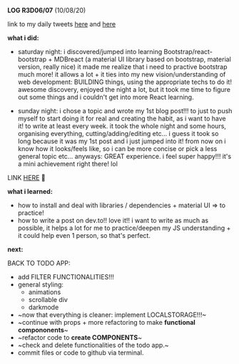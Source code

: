**LOG R3D06/07** (10/08/20)

link to my daily tweets [here](https://twitter.com/Nightcoder2/status/1292364150216302593) and [here](https://twitter.com/Nightcoder2/status/1292742573736460289)


**what i did:**

- saturday night: i discovered/jumped into learning Bootstrap/react-bootstrap + MDBreact (a material UI library based on bootstrap, material version, really nice)
it made me realize that i need to practive bootstrap much more! it allows a lot + it ties into my new vision/understanding of web development: BUILDING things, using the appropriate techs to do it!
awesome discovery, enjoyed the night a lot, but it took me time to figure out some things and i couldn't get into more React learning.

- sunday night: i chose a topic and wrote my 1st blog post!!! to just to push myself to start doing it for real and creating the habit, as i want to have it! to write at least every week.
it took the whole night and some hours, organising everything, cutting/adding/editing etc... i guess it took so long because it was my 1st post and i just jumped into it! from now on i know how it looks/feels like, so i can be more concise or pick a less general topic etc...
anyways: GREAT experience. i feel super happy!!! it's a mini achievement right there! lol

LINK [HERE](https://dev.to/nightcoder/what-is-the-local-storage-how-to-use-it-369c) 🤩


**what i learned:**

- how to install and deal with libraries / dependencies + material UI => to practice!
- how to write a post on dev.to!! love it!! i want to write as much as possible, it helps a lot for me to practice/deepen my JS understanding + it could help even 1 person, so that's perfect.
 
**next:**

BACK TO TODO APP:

- add FILTER FUNCTIONALITIES!!!
- general styling:
  - animations
  - scrollable div
  - darkmode
- ~now that everything is cleaner: implement LOCALSTORAGE!!!~ 
- ~continue with props + more refactoring to make **functional compononents**~
- ~refactor code to **create COMPONENTS**~
- ~check and delete functionalities of the todo app.~
- commit files or code to github via terminal. 

 
